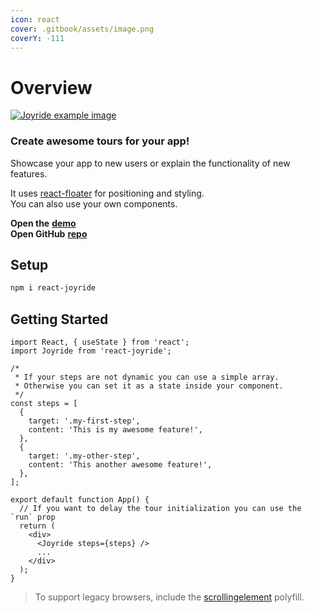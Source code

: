```yaml
---
icon: react
cover: .gitbook/assets/image.png
coverY: -111
---
```


# Overview

[![Joyride example image](http://gilbarbara.com/files/react-joyride.png)](https://react-joyride.com/)

### Create awesome tours for your app!

Showcase your app to new users or explain the functionality of new features.

It uses [react-floater](https://github.com/gilbarbara/react-floater) for positioning and styling.\
You can also use your own components.

**Open the** [**demo**](https://react-joyride.com/)\
**Open GitHub** [**repo**](https://github.com/gilbarbara/react-joyride)

## Setup

```bash
npm i react-joyride
```

## Getting Started

```tsx
import React, { useState } from 'react';
import Joyride from 'react-joyride';

/*
 * If your steps are not dynamic you can use a simple array.
 * Otherwise you can set it as a state inside your component.
 */
const steps = [
  {
    target: '.my-first-step',
    content: 'This is my awesome feature!',
  },
  {
    target: '.my-other-step',
    content: 'This another awesome feature!',
  },
];

export default function App() {
  // If you want to delay the tour initialization you can use the `run` prop
  return (
    <div>
      <Joyride steps={steps} />
      ...
    </div>
  );
}
```

> To support legacy browsers, include the [scrollingelement](https://github.com/mathiasbynens/document.scrollingElement) polyfill.
